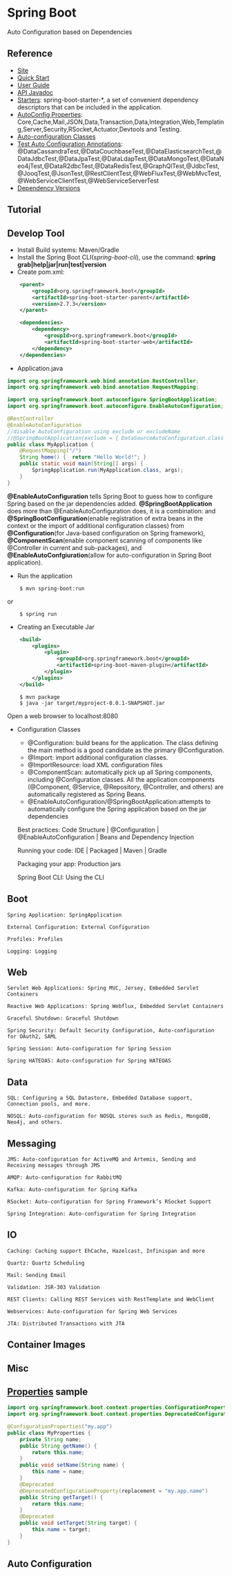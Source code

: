 # Spring Boot
Auto Configuration based on Dependencies

## Reference
- [Site](https://spring.io/projects/spring-boot/)
- [Quick Start](https://spring.io/quickstart)
- [User Guide](https://docs.spring.io/spring-boot/docs/current/reference/html/)
- [API Javadoc](https://docs.spring.io/spring-boot/docs/current/api/)
- [Starters](https://docs.spring.io/spring-boot/docs/current/reference/html/using.html#using.build-systems.starters): spring-boot-starter-\*, a set of convenient dependency descriptors that can be included in the application. 
- [AutoConfig Properties](https://docs.spring.io/spring-boot/docs/current/reference/html/application-properties.html#appendix.application-properties):
Core,Cache,Mail,JSON,Data,Transaction,Data,Integration,Web,Templating,Server,Security,RSocket,Actuator,Devtools and Testing.
- [Auto-configuration Classes](https://docs.spring.io/spring-boot/docs/current/reference/html/auto-configuration-classes.html#appendix.auto-configuration-classes)
- [Test Auto Configuration Annotations](https://docs.spring.io/spring-boot/docs/current/reference/html/test-auto-configuration.html#appendix.test-auto-configuration):
@DataCassandraTest,@DataCouchbaseTest,@DataElasticsearchTest,@DataJdbcTest,@DataJpaTest,@DataLdapTest,@DataMongoTest,@DataNeo4jTest,@DataR2dbcTest,@DataRedisTest,@GraphQlTest,@JdbcTest,@JooqTest,@JsonTest,@RestClientTest,@WebFluxTest,@WebMvcTest,@WebServiceClientTest,@WebServiceServerTest
- [Dependency Versions](https://docs.spring.io/spring-boot/docs/current/reference/html/dependency-versions.html#appendix.dependency-versions)

## Tutorial


## Develop Tool
- Install Build systems: Maven/Gradle
- Install the Spring Boot CLI(*spring-boot-cli*), use the command: **spring grab|help|jar|run|test|version**
- Create pom.xml:
```xml
    <parent>
        <groupId>org.springframework.boot</groupId>
        <artifactId>spring-boot-starter-parent</artifactId>
        <version>2.7.3</version>
    </parent>

    <dependencies>
        <dependency>
            <groupId>org.springframework.boot</groupId>
            <artifactId>spring-boot-starter-web</artifactId>
        </dependency>
    </dependencies>
```
- Application.java
```java
import org.springframework.web.bind.annotation.RestController;
import org.springframework.web.bind.annotation.RequestMapping;

import org.springframework.boot.autoconfigure.SpringBootApplication;
import org.springframework.boot.autoconfigure.EnableAutoConfiguration;

@RestController
@EnableAutoConfiguration
//disable AutoConfiguration using exclude or excludeName 
//@SpringBootApplication(exclude = { DataSourceAutoConfiguration.class })
public class MyApplication {
    @RequestMapping("/")
    String home() {  return "Hello World!"; }
    public static void main(String[] args) {
        SpringApplication.run(MyApplication.class, args);
    }
}
```
**@EnableAutoConfiguration** tells Spring Boot to guess how to configure Spring based on the jar dependencies added. 
**@SpringBootApplication** does more than @EnableAutoConfiguration does, it is a combination: and **@SpringBootConfiguration**(enable registration of extra beans in the context or the import of additional configuration classes) from **@Configuration**(for Java-based configuration on Spring framework), **@ComponentScan**(enable component scanning of components like @Controller in current and sub-packages), and **@EnableAutoConfgiuration**(allow for auto-configuration in Spring Boot application).

- Run the application
```shell
    $ mvn spring-boot:run
```
or
```shell
    $ spring run
```
- Creating an Executable Jar
```xml
    <build>
        <plugins>
            <plugin>
                <groupId>org.springframework.boot</groupId>
                <artifactId>spring-boot-maven-plugin</artifactId>
            </plugin>
        </plugins>
    </build>
```
```shell
    $ mvn package
    $ java -jar target/myproject-0.0.1-SNAPSHOT.jar
```
Open a web browser to localhost:8080

- Configuration Classes
     - @Configuration: build beans for the application. The class defining the main method is a good candidate as the primary @Configuration.
     - @Import: import additional configuration classes.
     - @ImportResource: load XML configuration files 
     - @ComponentScan: automatically pick up all Spring components, including @Configuration classes. All the application components (@Component, @Service, @Repository, @Controller, and others) are automatically registered as Spring Beans.
     - @EnableAutoConfiguration/@SpringBootApplication:attempts to automatically configure the Spring application based on the jar dependencies



    Best practices: Code Structure | @Configuration | @EnableAutoConfiguration | Beans and Dependency Injection

    Running your code: IDE | Packaged | Maven | Gradle

    Packaging your app: Production jars

    Spring Boot CLI: Using the CLI
    
## Boot

    Spring Application: SpringApplication

    External Configuration: External Configuration

    Profiles: Profiles

    Logging: Logging

## Web


    Servlet Web Applications: Spring MVC, Jersey, Embedded Servlet Containers

    Reactive Web Applications: Spring Webflux, Embedded Servlet Containers

    Graceful Shutdown: Graceful Shutdown

    Spring Security: Default Security Configuration, Auto-configuration for OAuth2, SAML

    Spring Session: Auto-configuration for Spring Session

    Spring HATEOAS: Auto-configuration for Spring HATEOAS


## Data


    SQL: Configuring a SQL Datastore, Embedded Database support, Connection pools, and more.

    NOSQL: Auto-configuration for NOSQL stores such as Redis, MongoDB, Neo4j, and others.


## Messaging


    JMS: Auto-configuration for ActiveMQ and Artemis, Sending and Receiving messages through JMS

    AMQP: Auto-configuration for RabbitMQ

    Kafka: Auto-configuration for Spring Kafka

    RSocket: Auto-configuration for Spring Framework’s RSocket Support

    Spring Integration: Auto-configuration for Spring Integration


## IO


    Caching: Caching support EhCache, Hazelcast, Infinispan and more

    Quartz: Quartz Scheduling

    Mail: Sending Email

    Validation: JSR-303 Validation

    REST Clients: Calling REST Services with RestTemplate and WebClient

    Webservices: Auto-configuration for Spring Web Services

    JTA: Distributed Transactions with JTA


## Container Images

## Misc


## [Properties](https://docs.spring.io/spring-boot/docs/current/reference/html/configuration-metadata.html#appendix.configuration-metadata) sample
```java
import org.springframework.boot.context.properties.ConfigurationProperties;
import org.springframework.boot.context.properties.DeprecatedConfigurationProperty;

@ConfigurationProperties("my.app")
public class MyProperties {
    private String name;
    public String getName() {
        return this.name;
    }
    public void setName(String name) {
        this.name = name;
    }
    @Deprecated
    @DeprecatedConfigurationProperty(replacement = "my.app.name")
    public String getTarget() {
        return this.name;
    }
    @Deprecated
    public void setTarget(String target) {
        this.name = target;
    }
}
```
## Auto Configuration
